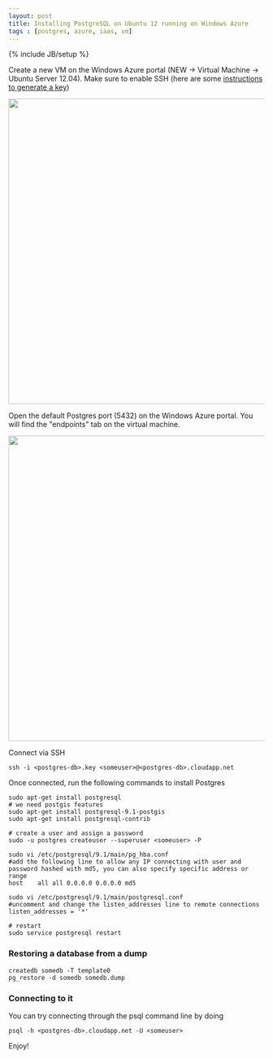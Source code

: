 ```yaml
---
layout: post
title: Installing PostgreSQL on Ubuntu 12 running on Windows Azure 
tags : [postgres, azure, iaas, vm]
---
```

{% include JB/setup %}

Create a new VM on the Windows Azure portal (NEW -> Virtual Machine -> Ubuntu Server 12.04). Make sure to enable SSH (here are some [instructions to generate a key](https://www.windowsazure.com/en-us/manage/linux/how-to-guides/ssh-into-linux/))

<img src="http://puu.sh/1fq8Y" width="600" />

Open the default Postgres port (5432) on the Windows Azure portal. You will find the "endpoints" tab on the virtual machine.

<img src="http://puu.sh/1fq9P" width="600" />

Connect via SSH

    ssh -i <postgres-db>.key <someuser>@<postgres-db>.cloudapp.net

Once connected, run the following commands to install Postgres

    sudo apt-get install postgresql
    # we need postgis features
    sudo apt-get install postgresql-9.1-postgis
    sudo apt-get install postgresql-contrib

    # create a user and assign a password
    sudo -u postgres createuser --superuser <someuser> -P

    sudo vi /etc/postgresql/9.1/main/pg_hba.conf
    #add the following line to allow any IP connecting with user and password hashed with md5, you can also specify specific address or range
    host    all all 0.0.0.0 0.0.0.0 md5

    sudo vi /etc/postgresql/9.1/main/postgresql.conf 
    #uncomment and change the listen_addresses line to remote connections
    listen_addresses = '*'

    # restart
    sudo service postgresql restart


### Restoring a database from a dump

    createdb somedb -T template0
    pg_restore -d somedb somedb.dump

### Connecting to it

You can try connecting through the psql command line by doing

    psql -h <postgres-db>.cloudapp.net -U <someuser>

Enjoy!

